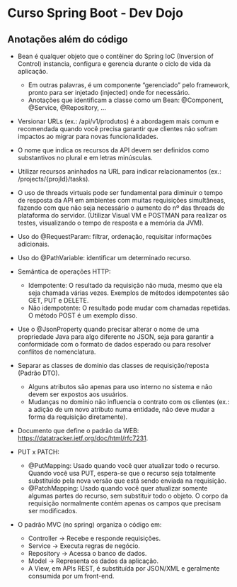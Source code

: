 # Curso Spring Boot - Dev Dojo

## Anotações além do código
- Bean é qualquer objeto que o contêiner do Spring IoC (Inversion of Control) instancia, configura e gerencia durante o ciclo de vida da aplicação.
  - Em outras palavras, é um componente “gerenciado” pelo framework, pronto para ser injetado (injected) onde for necessário.
  - Anotações que identificam a classe como um Bean: @Component, @Service, @Repository, ...
 
- Versionar URLs (ex.: /api/v1/produtos) é a abordagem mais comum e recomendada quando você precisa garantir que clientes não sofram impactos ao migrar para novas funcionalidades.
- O nome que indica os recursos da API devem ser definidos como substantivos no plural e em letras minúsculas.
- Utilizar recursos aninhados na URL para indicar relacionamentos (ex.: /projects/{projId}/tasks).

- O uso de threads virtuais pode ser fundamental para diminuir o tempo de resposta da API em ambientes com muitas requisições simultâneas, fazendo com que não seja necessário o aumento do nº das threads de plataforma do servidor. (Utilizar Visual VM e POSTMAN para realizar os testes, visualizando o tempo de resposta e a memória da JVM).

- Uso do @RequestParam: filtrar, ordenação, requisitar informações adicionais.
- Uso do @PathVariable: identificar um determinado recurso.

- Semântica de operações HTTP:
  - Idempotente: O resultado da requisição não muda, mesmo que ela seja chamada várias vezes. Exemplos de métodos idempotentes são GET, PUT e DELETE.
  - Não idempotente: O resultado pode mudar com chamadas repetidas. O método POST é um exemplo disso.

- Use o @JsonProperty quando precisar alterar o nome de uma propriedade Java para algo diferente no JSON, seja para garantir a conformidade com o formato de dados esperado ou para resolver conflitos de nomenclatura.

- Separar as classes de domínio das classes de requisição/reposta (Padrão DTO).
  - Alguns atributos são apenas para uso interno no sistema e não devem ser expostos aos usuários.
  - Mudanças no domínio não influencia o contrato com os clientes (ex.: a adição de um novo atributo numa entidade, não deve mudar a forma da requisição diretamente).

- Documento que define o padrão da WEB: https://datatracker.ietf.org/doc/html/rfc7231.

- PUT x PATCH:
  - @PutMapping: Usado quando você quer atualizar todo o recurso. Quando você usa PUT, espera-se que o recurso seja totalmente substituído pela nova versão que está sendo enviada na requisição.
  - @PatchMapping: Usado quando você quer atualizar somente algumas partes do recurso, sem substituir todo o objeto. O corpo da requisição normalmente contém apenas os campos que precisam ser modificados.

- O padrão MVC (no spring) organiza o código em:
  - Controller → Recebe e responde requisições.
  - Service → Executa regras de negócio.
  - Repository → Acessa o banco de dados.
  - Model → Representa os dados da aplicação.
  - A View, em APIs REST, é substituída por JSON/XML e geralmente consumida por um front-end.
